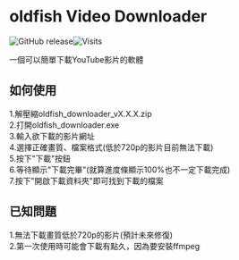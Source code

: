 # oldfish Video Downloader  
![GitHub release](https://img.shields.io/github/v/release/oldfish101240/oldfish-Video-Downloader)![Visits](https://img.shields.io/endpoint?url=https://raw.githubusercontent.com/oldfish101240/oldfish-Video-Downloader/main/visitor.json)


一個可以簡單下載YouTube影片的軟體  

## 如何使用  
1.解壓縮oldfish_downloader_vX.X.X.zip  
2.打開oldfish_downloader.exe  
3.輸入欲下載的影片網址  
4.選擇正確畫質、檔案格式(低於720p的影片目前無法下載)  
5.按下"下載"按鈕  
6.等待顯示"下載完畢"(就算進度條顯示100%也不一定下載完成)  
7.按下"開啟下載資料夾"即可找到下載的檔案  

## 已知問題  
1.無法下載畫質低於720p的影片(預計未來修復)  
2.第一次使用時可能會下載有點久，因為要安裝ffmpeg  
